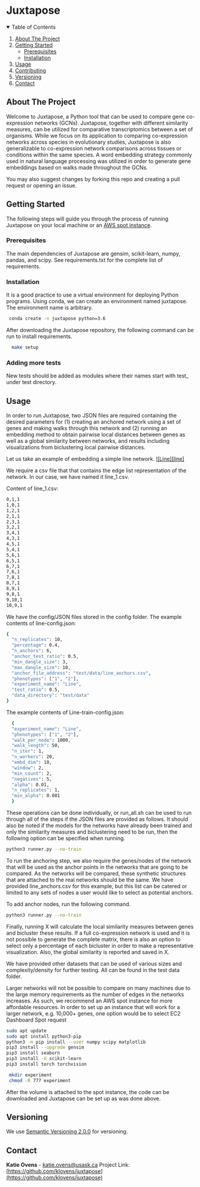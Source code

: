 # Juxtapose

<!-- TABLE OF CONTENTS -->
<details open="open">
  <summary>Table of Contents</summary>
  <ol>
    <li>
      <a href="#about-the-project">About The Project</a>
    </li>
    <li>
      <a href="#getting-started">Getting Started</a>
      <ul>
        <li><a href="#prerequisites">Prerequisites</a></li>
        <li><a href="#installation">Installation</a></li>
      </ul>
    </li>
    <li><a href="#usage">Usage</a></li>
    <li><a href="#contributing">Contributing</a></li>
    <li><a href="#versioning">Versioning</a></li>
    <li><a href="#contact">Contact</a></li>
  </ol>
</details>



<!-- ABOUT THE PROJECT -->
## About The Project

Welcome to Juxtapose, a Python tool that can be used to compare gene co-expression networks (GCNs). Juxtapose, together with different similarity measures, can be utilized for comparative transcriptomics between a set of organisms. While we focus on its application to comparing co-expression networks across species in evolutionary studies, Juxtapose is also generalizable to co-expression network comparisons across tissues or conditions within the same species. A word embedding strategy commonly used in natural language processing was utilized in order to generate gene embeddings based on walks made throughout the GCNs. 

You may also suggest changes by forking this repo and creating a pull request or opening an issue. 

<!-- GETTING STARTED -->
## Getting Started

The following steps will guide you through the process of running Juxtapose on your local machine or an [AWS spot instance](https://aws.amazon.com/ec2/spot/?cards.sort-by=item.additionalFields.startDateTime&cards.sort-order=asc).

### Prerequisites

The main dependencies of Juxtapose are gensim, scikit-learn, numpy, pandas, and scipy. See requirements.txt for the complete list of requirements.

### Installation

It is a good practice to use a virtual environment for deploying Python programs. Using conda, we can create an environment named juxtapose. The environment name is arbitrary.
 ```sh
  conda create -n juxtapose python=3.6
  ```

After downloading the Juxtapose repository, the following command can be run to install requirements.
```sh
  make setup
  ```
  ### Adding more tests

New tests should be added as modules where their names start with test_ under test directory.

<!-- USAGE EXAMPLES -->
## Usage

In order to run Juxtapose, two JSON files are required containing the desired parameters for (1) creating an anchored network using a set of genes and making walks through this network and (2) running an embedding method to obtain pairwise local distances between genes as well as a global similarity between networks, and results including visualizations from biclustering local pairwise distances. 

Let us take an example of embedding a simple line network.
[![Line][line]](https://github.com/klovens/juxtapose/edit/master/JuxtaposeTutorial/line.png)

We require a csv file that that contains the edge list representation of the network. In our case, we have named it line_1.csv.

Content of line_1.csv:
```sh
0,1,1
1,0,1
1,2,1
2,1,1
2,3,1
3,2,1
3,4,1
4,3,1
4,5,1
5,4,1
5,6,1
6,5,1
6,7,1
7,6,1
7,8,1
8,7,1
8,9,1
9,8,1
9,10,1
10,9,1
  ```
We have the config/JSON files stored in the config folder.
The example contents of line-config.json:
```sh
{
  "n_replicates": 10,
  "percentage": 0.4,
  "n_anchors": 6,
  "anchor_test_ratio": 0.5,
  "min_dangle_size": 3,
  "max_dangle_size": 10,
  "anchor_file_address": "test/data/line_anchors.csv",
  "phenotypes": ["1", "2"],
  "experiment_name": "Line",
  "test_ratio": 0.5,
  "data_directory": "test/data"
}
```

The example contents of Line-train-config.json:
```sh
  {
  "experiment_name": "Line",
  "phenotypes": ["1", "2"],
  "walk_per_node": 1000,
  "walk_length": 50,
  "n_iter": 1,
  "n_workers": 20,
  "embd_dim": 10,
  "window": 2,
  "min_count": 2,
  "negatives": 5,
  "alpha": 0.01,
  "n_replicates": 1,
  "min_alpha": 0.001
  }
  ```
These operations can be done individually, or run_all.sh can be used to run through all of the steps if the JSON files are provided as follows. It should also be noted if the models for the networks have already been trained and only the similarity measures and biclustering need to be run, then the following option can be specified when running.
```sh
python3 runner.py --no-train
```

To run the anchoring step, we also require the genes/nodes of the network that will be used as the anchor points in the networks that are going to be compared. As the networks will be compared, these synthetic structures that are attached to the real networks should be the same. We have provided line_anchors.csv for this example, but this list can be catered or limited to any sets of nodes a user would like to select as potential anchors.

To add anchor nodes, run the following command.
```sh
python3 runner.py --no-train
``` 
Finally, running X will calculate the local similarity measures between genes and bicluster these results. If a full co-expression network is used and it is not possible to generate the complete matrix, there is also an option to select only a percentage of each bicluster in order to make a representative visualization. Also, the global similarity is reported and saved in X.

We have provided other datasets that can be used of various sizes and complexity/density for further testing. All can be found in the test data folder.

Larger networks will not be possible to compare on many machines due to the large memory requirements as the number of edges in the networks increases. As such, we recommend an AWS spot instance for more affordable resources. In order to set up an instance that will work for a larger network, e.g. 10,000+ genes, one option would be to select 
EC2 Dashboard
Spot request

```sh
sudo apt update
sudo apt install python3-pip
python3 -m pip install --user numpy scipy matplotlib
pip3 install --upgrade gensim
pip3 install seaborn
pip3 install -U scikit-learn
pip3 install torch torchvision
 ```

```sh
 mkdir experiment
 chmod -R 777 experiment
 ```
 After the volume is attached to the spot instance, the code can be downloaded and Juxtapose can be set up as was done above.

<!-- Versioning -->
## Versioning

We use [Semantic Versioning 2.0.0](http://semver.org/) for versioning.


<!-- CONTACT -->
## Contact

**Katie Ovens** - katie.ovens@usask.ca
Project Link: [https://github.com/klovens/juxtapose](https://github.com/klovens/juxtapose)
